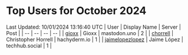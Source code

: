 # Top Users for October 2024
Last Updated: 10/01/2024 13:16:40 UTC
| User | Display Name | Server | Post |
| -- | -- | -- | -- |
| [gioxx](https://mastodon.uno/@gioxx) | Gioxx | mastodon.uno | 2 |
| [chorrell](https://hachyderm.io/@chorrell) | Christopher Horrell | hachyderm.io | 1 |
| [jaimelopezlopez](https://techhub.social/@jaimelopezlopez) | Jaime López | techhub.social | 1 |
